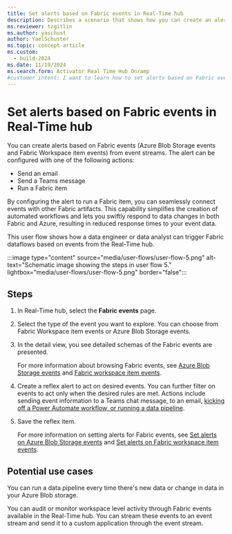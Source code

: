 ```yaml
---
title: Set alerts based on Fabric events in Real-Time hub
description: Describes a scenario that shows how you can create an alert based on Fabric events (Azure Blob Storage events and Fabric Workspace item events) in Real-Time hub.
ms.reviewer: tzgitlin
ms.author: yaschust
author: YaelSchuster
ms.topic: concept-article
ms.custom:
  - build-2024
ms.date: 11/19/2024
ms.search.form: Activator Real Time Hub Onramp
#customer intent: I want to learn how to set alerts based on Fabric events from the Real-Time hub.
---
```


# Set alerts based on Fabric events in Real-Time hub

You can create alerts based on Fabric events (Azure Blob Storage events and Fabric Workspace item events) from event streams. The alert can be configured with one of the following actions:

- Send an email
- Send a Teams message
- Run a Fabric item

By configuring the alert to run a Fabric item, you can seamlessly connect events with other Fabric artifacts. This capability simplifies the creation of automated workflows and lets you swiftly respond to data changes in both Fabric and Azure, resulting in reduced response times to your event data.

This user flow shows how a data engineer or data analyst can trigger Fabric dataflows based on events from the Real-Time hub.

:::image type="content" source="media/user-flows/user-flow-5.png" alt-text="Schematic image showing the steps in user flow 5." lightbox="media/user-flows/user-flow-5.png" border="false":::

## Steps

1. In Real-Time hub, select the **Fabric events** page.
1. Select the type of the event you want to explore. You can choose from Fabric Workspace item events or Azure Blob Storage events.
1. In the detail view, you see detailed schemas of the Fabric events are presented.

    For more information about browsing Fabric events, see [Azure Blob Storage events](../real-time-hub/get-azure-blob-storage-events.md) and [Fabric workspace item events](../real-time-hub/create-streams-fabric-workspace-item-events.md).
1. Create a reflex alert to act on desired events. You can further filter on events to act only when the desired rules are met. Actions include sending event information to a Teams chat message, to an email, [kicking off a Power Automate workflow, or running a data pipeline](data-activator/data-activator-trigger-fabric-items.md).
1. Save the reflex item.

    For more information on setting alerts for Fabric events, see [Set alerts on Azure Blob Storage events](../real-time-hub/set-alerts-azure-blob-storage-events.md) and [Set alerts on Fabric workspace item events](../real-time-hub/set-alerts-fabric-workspace-item-events.md).

## Potential use cases

You can run a data pipeline every time there's new data or change in data in your Azure Blob storage.

You can audit or monitor workspace level activity through Fabric events available in the Real-Time hub. You can stream these events to an event stream and send it to a custom application through the event stream.
